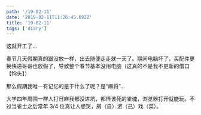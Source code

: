 ```yaml
---
path: '/19-02-11'
date: '2019-02-11T11:26:45.692Z'
title: '19-02-11'
tags: ['diary']
---
```


这就开工了...

春节几天假期真的跟没放一样，出去随便走走就一天了。期间电脑坏了，买配件更换快递哥哥也放假了，导致整个春节基本没用电脑（这真的不是我不更新的借口【狗头】）

那么假期我唯一有记忆的是干什么了呢？是“麻将”...

大学四年周围一群人打日麻我都没进坑，都怪该死的雀魂，浏览器打开就能玩。不过当雀士之后常年 3/4 位真让人想哭，屑（自）游（己）戏（菜）。
